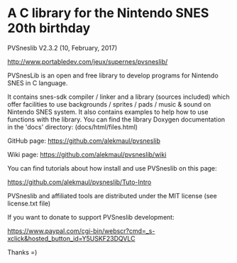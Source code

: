 # A C library for the Nintendo SNES 20th birthday #
PVSneslib V2.3.2 (10, February, 2017) 

http://www.portabledev.com/jeux/supernes/pvsneslib/

PVSnesLib is an open and free library to develop programs for Nintendo SNES in C language.

It contains snes-sdk compiler / linker and a library (sources included) which offer facilities to use backgrounds / sprites / pads / music & sound on Nintendo SNES system. 
It also contains examples to help how to use functions with the library. 
You can find the library Doxygen documentation in the 'docs' directory: (docs/html/files.html)

GitHub page: https://github.com/alekmaul/pvsneslib 

Wiki page: https://github.com/alekmaul/pvsneslib/wiki

You can find tutorials about how install and use PVSneslib on this page: 

https://github.com/alekmaul/pvsneslib/Tuto-Intro

PVSneslib and affiliated tools are distributed under the MIT license (see license.txt file)

If you want to donate to support PVSneslib development: 

https://www.paypal.com/cgi-bin/webscr?cmd=_s-xclick&hosted_button_id=Y5USKF23DQVLC

Thanks =)
